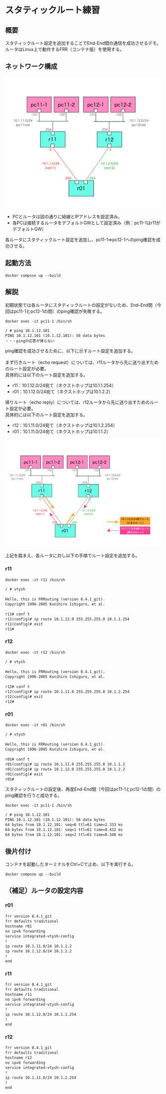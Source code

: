 # スタティックルート練習

## 概要
スタティックルート設定を追加することでEnd-End間の通信を成功させるデモ。<br>
ルータはLinux上で動作するFRR（コンテナ版）を使用する。

## ネットワーク構成
<img src="images/topology.png">

- PCとルータは図の通りに結線とIPアドレスを設定済み。
- 各PCは接続するルータをデフォルトGWとして設定済み（例：pc11-1はr11がデフォルトGW）

各ルータにスタティックルート設定を追加し、pc11-1⇒pc12-1へのping確認を成功させる。

## 起動方法
```Shell
docker compose up --build
```

## 解説

初期状態では各ルータにスタティックルートの設定がないため、End-End間（今回はpc11-1とpc12-1の間）のping確認が失敗する。

```Shell
docker exec -it pc11-1 /bin/sh
```
```
/ # ping 10.1.12.101
PING 10.1.12.101 (10.1.12.101): 56 data bytes
・・・pingの応答が帰らない
```

ping確認を成功させるために、以下に示すルート設定を追加する。<br>
<br>
まず行きルート（echo request）については、r11ルータから先に送り出すためのルート設定が必要。<br>
具体的には以下のルート設定を追加する。<br>
- r11：10.1.12.0/24宛て（ネクストホップは10.1.1.254）
- r01：10.1.12.0/24宛て（ネクストホップは10.1.2.2）

帰りルート（echo reply）については、r12ルータから先に送り出すためのルート設定が必要。<br>
具体的には以下のルート設定を追加する。<br>
- r12：10.1.11.0/24宛て（ネクストホップは10.1.2.254）
- r01：10.1.11.0/24宛て（ネクストホップは10.1.1.2） 

<img src="images/topology1.png">
<br>

上記を踏まえ、各ルータに対し以下の手順でルート設定を追加する。<br>

### r11
```Shell
docker exec -it r11 /bin/sh
```
```
/ # vtysh

Hello, this is FRRouting (version 8.4.1_git).
Copyright 1996-2005 Kunihiro Ishiguro, et al.

r11# conf t
r11(config)# ip route 10.1.12.0 255.255.255.0 10.1.1.254
r11(config)# exit
r11# 
```

### r12
```Shell
docker exec -it r12 /bin/sh
```
```
/ # vtysh

Hello, this is FRRouting (version 8.4.1_git).
Copyright 1996-2005 Kunihiro Ishiguro, et al.

r12# conf t
r12(config)# ip route 10.1.11.0 255.255.255.0 10.1.2.254
r12(config)# exit
r12#
```

### r01
```Shell
docker exec -it r01 /bin/sh
```
```
/ # vtysh

Hello, this is FRRouting (version 8.4.1_git).
Copyright 1996-2005 Kunihiro Ishiguro, et al.

r01# conf t
r01(config)# ip route 10.1.11.0 255.255.255.0 10.1.1.2
r01(config)# ip route 10.1.12.0 255.255.255.0 10.1.2.2
r01(config)# exit
r01# 
```

スタティックルートの設定後、再度End-End間（今回はpc11-1とpc12-1の間）のping確認を行うと成功する。

```Shell
docker exec -it pc11-1 /bin/sh
```
```
/ # ping 10.1.12.101
PING 10.1.12.101 (10.1.12.101): 56 data bytes
64 bytes from 10.1.12.101: seq=0 ttl=61 time=2.333 ms
64 bytes from 10.1.12.101: seq=1 ttl=61 time=0.432 ms
64 bytes from 10.1.12.101: seq=2 ttl=61 time=0.340 ms
```

## 後片付け

コンテナを起動したターミナルをCtrl+Cで止め、以下を実行する。

```Shell
docker compose up --build
```

## （補足）ルータの設定内容

### r01
```
frr version 8.4.1_git
frr defaults traditional
hostname r01
no ipv6 forwarding
service integrated-vtysh-config
!
ip route 10.1.11.0/24 10.1.1.2
ip route 10.1.12.0/24 10.1.2.2
!
end
```

### r11
```
frr version 8.4.1_git
frr defaults traditional
hostname r11
no ipv6 forwarding
service integrated-vtysh-config
!
ip route 10.1.12.0/24 10.1.1.254
!
end
```

### r12
```
frr version 8.4.1_git
frr defaults traditional
hostname r12
no ipv6 forwarding
service integrated-vtysh-config
!
ip route 10.1.11.0/24 10.1.2.254
!
end
```